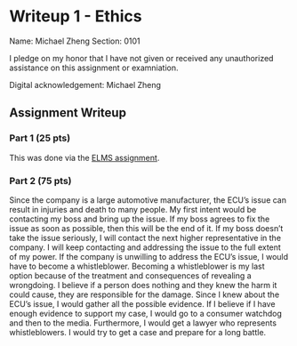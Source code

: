 Writeup 1 - Ethics
======

Name: Michael Zheng
Section: 0101

I pledge on my honor that I have not given or received any unauthorized assistance on this assignment or examniation.

Digital acknowledgement: Michael Zheng

## Assignment Writeup

### Part 1 (25 pts)

This was done via the [ELMS assignment](https://myelms.umd.edu/courses/1251976/assignments/4726433).

### Part 2 (75 pts)

Since the company is a large automotive manufacturer, the ECU’s issue can result in injuries and death to many people. My first intent would be contacting my boss and bring up the issue. If my boss agrees to fix the issue as soon as possible, then this will be the end of it. If my boss doesn’t take the issue seriously, I will contact the next higher representative in the company. I will keep contacting and addressing the issue to the full extent of my power. If the company is unwilling to address the ECU’s issue, I would have to become a whistleblower. Becoming a whistleblower is my last option because of the treatment and consequences of revealing a wrongdoing. I believe if a person does nothing and they knew the harm it could cause, they are responsible for the damage. Since I knew about the ECU’s issue, I would gather all the possible evidence. If I believe if I have enough evidence to support my case, I would go to a consumer watchdog and then to the media. Furthermore, I would get a lawyer who represents whistleblowers. I would try to get a case and prepare for a long battle.
